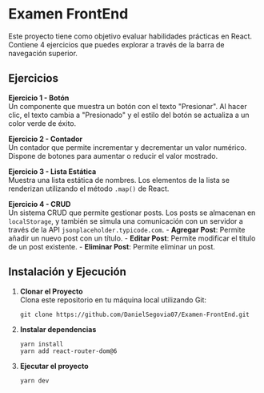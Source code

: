 # Examen FrontEnd

Este proyecto tiene como objetivo evaluar habilidades prácticas en React. Contiene 4 ejercicios que puedes explorar a través de la barra de navegación superior.

## Ejercicios

**Ejercicio 1 - Botón**  
Un componente que muestra un botón con el texto "Presionar". Al hacer clic, el texto cambia a "Presionado" y el estilo del botón se actualiza a un color verde de éxito.

**Ejercicio 2 - Contador**  
Un contador que permite incrementar y decrementar un valor numérico. Dispone de botones para aumentar o reducir el valor mostrado.

**Ejercicio 3 - Lista Estática**  
Muestra una lista estática de nombres. Los elementos de la lista se renderizan utilizando el método `.map()` de React.

**Ejercicio 4 - CRUD**  
Un sistema CRUD que permite gestionar posts. Los posts se almacenan en `localStorage`, y también se simula una comunicación con un servidor a través de la API `jsonplaceholder.typicode.com`.
    - **Agregar Post**: Permite añadir un nuevo post con un título.
    - **Editar Post**: Permite modificar el título de un post existente.
    - **Eliminar Post**: Permite eliminar un post.

## Instalación y Ejecución

1. **Clonar el Proyecto**  
   Clona este repositorio en tu máquina local utilizando Git:
    ```
    git clone https://github.com/DanielSegovia07/Examen-FrontEnd.git
    ```
2. **Instalar dependencias**  
    ```
    yarn install
    yarn add react-router-dom@6
    ```
3. **Ejecutar el proyecto**  
    ```
    yarn dev
    ```



